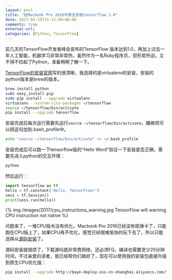 ```yaml
---
layout: post
title: "在Macbook Pro 2016中原生安装tensorflow 1.0"
date: 2017-02-19T15:15:09+08:00
comments: true
external-url: 
categories: [Python, TensorFlow]
---
```


前几天的TensorFlow开发者峰会宣布的TensorFlow 版本达到1.0，再加上过去一年人工智能，机器学习非常非常热，虽然作为一名Ruby程序员，但形势所迫，又不得不捡起了Python，准备稍稍了解一下。

[TensorFlow的安装官网](https://www.tensorflow.org/install/install_mac)写的很清晰，我选择的是virtualenv的安装，安装的python版本是brew的版本。

```bash
brew install python
sudo easy_install pip
sudo pip install --upgrade virtualenv
virtualenv --system-site-packages ~/tensorflow
source ~/tensorflow/bin/activate 
pip install --upgrade tensorflow 
```

安装完成后每次运行需要先运行`source ~/tensorflow/bin/activate`，嫌麻烦可以把这句加到.bash_profile中。

```bash
echo "source ~/tensorflow/bin/activate" >> ~/.bash_profile
```

安装完成后可以跑一下tensorflow版的“Hello Word”验证一下安装是否正确，需要先进入python的交互环境：

```bash
python
```

然后运行：

```python
import tensorflow as tf
hello = tf.constant('Hello, TensorFlow!')
sess = tf.Session()
print(sess.run(hello))
```

{% img /images/2017/cpu_instructions_warning.jpg TensorFlow will warning CPU instruction not native %}

问题来了，一堆CPU指令没有优化，Macbook Pro 2016已经没有核弹卡了，只能跑在CPU版上了，如果CPU再不优化，感觉已经很难愉快的玩下去了，所以只能选择从[源码安装](https://www.tensorflow.org/install/install_sources)了。

源码安装就很烦了，下载源吗就非常费网络，还必须FQ，编译也需要至少25分钟时间，不过亲爱的读者，我已经帮你们做好了，现在可以使用我的安装包直接升级到原生CPU优化版：

```bash
pip install --upgrade http://baye-deploy.oss-cn-shanghai.aliyuncs.com/tensorflow-1.0.0-cp27-cp27m-macosx_10_12_x86_64.whl
```
